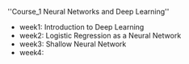 ''Course_1 Neural Networks and Deep Learning''
- week1: Introduction to Deep Learning
- week2: Logistic Regression as a Neural Network
- week3: Shallow Neural Network
- week4:
